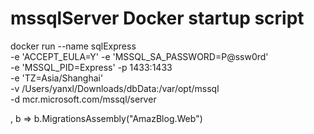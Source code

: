 ﻿# mssqlServer Docker startup script

docker run --name sqlExpress \
-e 'ACCEPT_EULA=Y' -e 'MSSQL_SA_PASSWORD=P@ssw0rd' \
-e 'MSSQL_PID=Express' -p 1433:1433 \
-e 'TZ=Asia/Shanghai' \
-v /Users/yanxl/Downloads/dbData:/var/opt/mssql \
-d mcr.microsoft.com/mssql/server


, b => b.MigrationsAssembly("AmazBlog.Web")